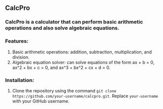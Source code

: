## CalcPro
### CalcPro is a calculator that can perform basic arithmetic operations and also solve algebraic equations.

### Features:
1. Basic arithmetic operations: addition, subtraction, multiplication, and division.
2. Algebraic equation solver: can solve equations of the form ax + b = 0, ax^2 + bx + c = 0, and ax^3 + bx^2 + cx + d = 0.

### Installation:
1. Clone the repository using the command `git clone https://github.com/your-username/calcpro.git`. Replace `your-username` with your GitHub username.  